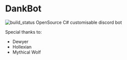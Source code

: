 # DankBot
![build_status](https://travis-ci.org/AlexandreRouma/DankBot.svg?branch=master)
OpenSource C# customisable discord bot

Special thanks to:

* Dewyer
* Hollexian
* Mythical Wolf
